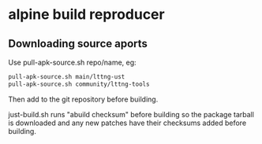 # alpine build reproducer

## Downloading source aports

Use pull-apk-source.sh repo/name, eg:
```bash
pull-apk-source.sh main/lttng-ust
pull-apk-source.sh community/lttng-tools
```

Then add to the git repository before building.

just-build.sh runs "abuild checksum" before building so the package tarball is
downloaded and any new patches have their checksums added before building.
